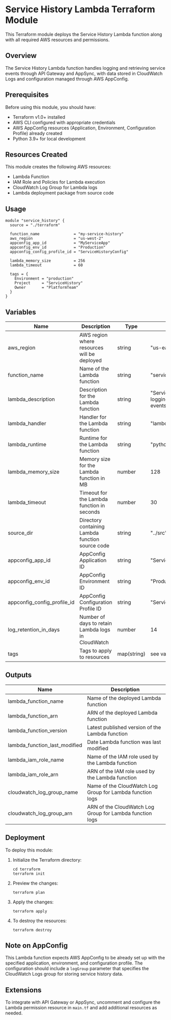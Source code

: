 # Service History Lambda Terraform Module

This Terraform module deploys the Service History Lambda function along with all required AWS resources and permissions.

## Overview

The Service History Lambda function handles logging and retrieving service events through API Gateway and AppSync, with data stored in CloudWatch Logs and configuration managed through AWS AppConfig.

## Prerequisites

Before using this module, you should have:

- Terraform v1.0+ installed
- AWS CLI configured with appropriate credentials
- AWS AppConfig resources (Application, Environment, Configuration Profile) already created
- Python 3.9+ for local development

## Resources Created

This module creates the following AWS resources:

- Lambda Function
- IAM Role and Policies for Lambda execution
- CloudWatch Log Group for Lambda logs
- Lambda deployment package from source code

## Usage

```hcl
module "service_history" {
  source = "./terraform"

  function_name               = "my-service-history"
  aws_region                  = "us-west-2"
  appconfig_app_id            = "MyServiceApp"
  appconfig_env_id            = "Production"
  appconfig_config_profile_id = "ServiceHistoryConfig"
  
  lambda_memory_size          = 256
  lambda_timeout              = 60
  
  tags = {
    Environment = "production"
    Project     = "ServiceHistory"
    Owner       = "PlatformTeam"
  }
}
```

## Variables

| Name | Description | Type | Default | Required |
|------|-------------|------|---------|----------|
| aws_region | AWS region where resources will be deployed | string | "us-east-1" | no |
| function_name | Name of the Lambda function | string | "service-history-lambda" | no |
| lambda_description | Description for the Lambda function | string | "Service History Lambda for logging and retrieving service events" | no |
| lambda_handler | Handler for the Lambda function | string | "lambda_function.lambda_handler" | no |
| lambda_runtime | Runtime for the Lambda function | string | "python3.9" | no |
| lambda_memory_size | Memory size for the Lambda function in MB | number | 128 | no |
| lambda_timeout | Timeout for the Lambda function in seconds | number | 30 | no |
| source_dir | Directory containing Lambda function source code | string | "../src" | no |
| appconfig_app_id | AppConfig Application ID | string | "ServiceHistoryApp" | no |
| appconfig_env_id | AppConfig Environment ID | string | "Production" | no |
| appconfig_config_profile_id | AppConfig Configuration Profile ID | string | "ServiceHistoryConfig" | no |
| log_retention_in_days | Number of days to retain Lambda logs in CloudWatch | number | 14 | no |
| tags | Tags to apply to resources | map(string) | see variables.tf | no |

## Outputs

| Name | Description |
|------|-------------|
| lambda_function_name | Name of the deployed Lambda function |
| lambda_function_arn | ARN of the deployed Lambda function |
| lambda_function_version | Latest published version of the Lambda function |
| lambda_function_last_modified | Date Lambda function was last modified |
| lambda_iam_role_name | Name of the IAM role used by the Lambda function |
| lambda_iam_role_arn | ARN of the IAM role used by the Lambda function |
| cloudwatch_log_group_name | Name of the CloudWatch Log Group for Lambda function logs |
| cloudwatch_log_group_arn | ARN of the CloudWatch Log Group for Lambda function logs |

## Deployment

To deploy this module:

1. Initialize the Terraform directory:
   ```
   cd terraform
   terraform init
   ```

2. Preview the changes:
   ```
   terraform plan
   ```

3. Apply the changes:
   ```
   terraform apply
   ```

4. To destroy the resources:
   ```
   terraform destroy
   ```

## Note on AppConfig

This Lambda function expects AWS AppConfig to be already set up with the specified application, environment, and configuration profile. The configuration should include a `logGroup` parameter that specifies the CloudWatch Logs group for storing service history data.

## Extensions

To integrate with API Gateway or AppSync, uncomment and configure the Lambda permission resource in `main.tf` and add additional resources as needed.